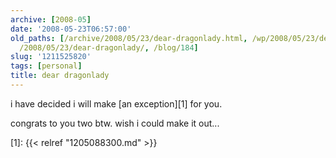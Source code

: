 ```yaml
---
archive: [2008-05]
date: '2008-05-23T06:57:00'
old_paths: [/archive/2008/05/23/dear-dragonlady.html, /wp/2008/05/23/dear-dragonlady/,
  /2008/05/23/dear-dragonlady/, /blog/184]
slug: '1211525820'
tags: [personal]
title: dear dragonlady
---
```


i have decided i will make [an exception][1] for you.

congrats to you two btw. wish i could make it out...

[1]: {{< relref "1205088300.md" >}}

